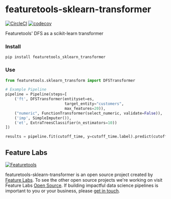 # featuretools-sklearn-transformer

[![CircleCI](https://circleci.com/gh/FeatureLabs/featuretools_sklearn_transformer/tree/master.svg?style=shield)](https://circleci.com/gh/FeatureLabs/featuretools_sklearn_transformer/tree/master)
[![codecov](https://codecov.io/gh/FeatureLabs/featuretools_sklearn_transformer/branch/master/graph/badge.svg)](https://codecov.io/gh/FeatureLabs/featuretools_sklearn_transformer)

Featuretools' DFS as a scikit-learn transformer

### Install
```shell
pip install featuretools_sklearn_transformer
```

### Use

```python
from featuretools.sklearn_transform import DFSTransformer

# Example Pipeline
pipeline = Pipeline(steps=[
    ('ft', DFSTransformer(entityset=es,
                          target_entity="customers",
                          max_features=20)),
    ("numeric", FunctionTransformer(select_numeric, validate=False)),
    ('imp', SimpleImputer()),
    ('et', ExtraTreesClassifier(n_estimators=10))
])

results = pipeline.fit(cutoff_time, y=cutoff_time.label).predict(cutoff_time)
```

## Feature Labs
<a href="https://www.featurelabs.com/">
    <img src="http://www.featurelabs.com/wp-content/uploads/2017/12/logo.png" alt="Featuretools" />
</a>

featuretools-sklearn-transformer is an open source project created by [Feature Labs](https://www.featurelabs.com/). To see the other open source projects we're working on visit Feature Labs [Open Source](https://www.featurelabs.com/open). If building impactful data science pipelines is important to you or your business, please [get in touch](https://www.featurelabs.com/contact/).
